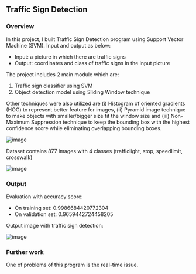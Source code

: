 ## Traffic Sign Detection
### Overview

In this project, I built Traffic Sign Detection program using Support Vector Machine (SVM). Input and output as below:

- Input: a picture in which there are traffic signs
- Output: coordinates and class of traffic signs in the input picture
  
The project includes 2 main module which are: 

1. Traffic sign classifier using SVM 
2. Object detection model using Sliding Window technique

Other techniques were also utilized are (i) Histogram of oriented gradients (HOG) to represent better feature for images, (ii) Pyramid image technique to make objects with smaller/bigger size fit the window size and (iii) Non-Maximum Suppression technique to keep the bounding box with the highest confidence score while eliminating overlapping bounding boxes.

![image](https://github.com/huongnd12/traffic-sign-detection/assets/57044034/0f81dbdd-903d-4859-9923-b0582d4abb84)

Dataset contains 877 images with 4 classes (trafficlight, stop, speedlimit, crosswalk)

![image](https://github.com/huongnd12/traffic-sign-detection/assets/57044034/b1090107-cfe6-4670-a89b-85948a447bf1)

### Output
Evaluation with accuracy score:
- On training set: 0.9986684420772304
- On validation set: 0.9659442724458205

Output image with traffic sign detection:

![image](https://github.com/huongnd12/traffic-sign-detection/assets/57044034/5265df8a-1eb8-4ce8-a8aa-994a3b5462d9)

### Further work
One of problems of this program is the real-time issue.
